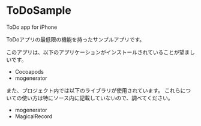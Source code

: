 ToDoSample
==========

ToDo app for iPhone

ToDoアプリの最低限の機能を持ったサンプルアプリです。

このアプリは、以下のアプリケーションがインストールされていることが望ましいです。

* Cocoapods
* mogenerator

また、プロジェクト内では以下のライブラリが使用されています。
これらについての使い方は特にソース内に記載していないので、調べてください。

* mogenerator
* MagicalRecord
